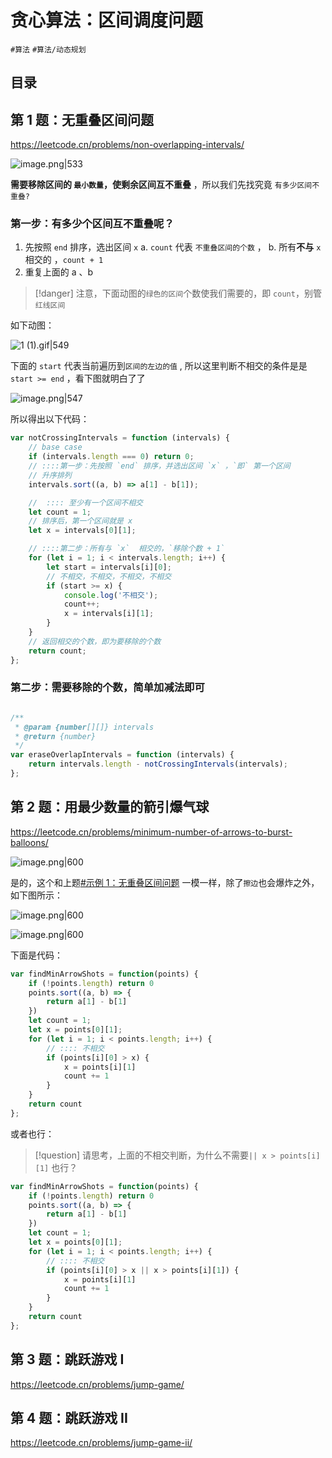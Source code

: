 
# 贪心算法：区间调度问题


`#算法`  `#算法/动态规划` 
 



## 目录
<!-- toc -->
 ## 第 1 题：无重叠区间问题  

https://leetcode.cn/problems/non-overlapping-intervals/

![image.png|533](https://832-1310531898.cos.ap-beijing.myqcloud.com/11acaca424e010615da55841318f8763.png)

**需要移除区间的 `最小数量`，使剩余区间互不重叠** ，所以我们先找究竟 `有多少区间不重叠?` 

### 第一步：有多少个区间互不重叠呢？

1. 先按照 `end` 排序，选出区间 `x` 
		a. `count`  代表 `不重叠区间的个数` ，
		b.  所有**不与** `x` 相交的  ，`count + 1`
2. 重复上面的  a 、b


> [!danger]
>  注意，下面动图的`绿色的区间`个数使我们需要的，即 `count`，别管`红线区间`


如下动图：

![1 (1).gif|549](https://832-1310531898.cos.ap-beijing.myqcloud.com/40a0023c6191e2f0923c48337d98db69.gif)

下面的 `start` 代表当前遍历到`区间的左边的值` , 所以这里判断不相交的条件是是 `start >= end` ，看下图就明白了了

![image.png|547](https://832-1310531898.cos.ap-beijing.myqcloud.com/346a3fe7d81477fa75bf1a2e3a23ecb7.png)

所以得出以下代码：

```javascript
var notCrossingIntervals = function (intervals) {
    // base case
    if (intervals.length === 0) return 0;
    // ::::第一步：先按照 `end` 排序，并选出区间 `x` ，`即` 第一个区间
    // 升序排列
    intervals.sort((a, b) => a[1] - b[1]);

    //  :::: 至少有一个区间不相交
    let count = 1;
    // 排序后，第一个区间就是 x
    let x = intervals[0][1];

    // ::::第二步：所有与 `x`  相交的，`移除个数 + 1`
    for (let i = 1; i < intervals.length; i++) {
        let start = intervals[i][0];
        // 不相交，不相交，不相交，不相交
        if (start >= x) {
            console.log('不相交');
            count++;
            x = intervals[i][1];
        }
    }
    // 返回相交的个数，即为要移除的个数
    return count;
};
```


### 第二步：需要移除的个数，简单加减法即可

```javascript

/**
 * @param {number[][]} intervals
 * @return {number}
 */
var eraseOverlapIntervals = function (intervals) {
    return intervals.length - notCrossingIntervals(intervals);
};
```

## 第 2 题：用最少数量的箭引爆气球

https://leetcode.cn/problems/minimum-number-of-arrows-to-burst-balloons/

![image.png|600](https://832-1310531898.cos.ap-beijing.myqcloud.com/f39e0bd05d070bc6b302ca860d32b6f6.png)

是的，这个和上题[#示例 1：无重叠区间问题](/post/xbEPnBk4.html#示例-1无重叠区间问题) 一模一样，除了`擦边`也会爆炸之外，如下图所示：

![image.png|600](https://832-1310531898.cos.ap-beijing.myqcloud.com/3d002efc335db040d469797519f648c0.png)


![image.png|600](https://832-1310531898.cos.ap-beijing.myqcloud.com/a7f8849be07e5398e0052c023da7bb97.png)

下面是代码：

```javascript
var findMinArrowShots = function(points) {
    if (!points.length) return 0
    points.sort((a, b) => {
        return a[1] - b[1]
    })
    let count = 1;
    let x = points[0][1];
    for (let i = 1; i < points.length; i++) {
        // :::: 不相交
        if (points[i][0] > x) {
            x = points[i][1]
            count += 1
        }
    }
    return count
};
```

或者也行：

> [!question]
> 请思考，上面的不相交判断，为什么不需要`|| x > points[i][1]` 也行？


```javascript
var findMinArrowShots = function(points) {
    if (!points.length) return 0
    points.sort((a, b) => {
        return a[1] - b[1]
    })
    let count = 1;
    let x = points[0][1];
    for (let i = 1; i < points.length; i++) {
        // :::: 不相交
        if (points[i][0] > x || x > points[i][1]) {
            x = points[i][1]
            count += 1
        }
    }
    return count
};

```

## 第 3 题：跳跃游戏 I 

https://leetcode.cn/problems/jump-game/

## 第 4 题：跳跃游戏 II

https://leetcode.cn/problems/jump-game-ii/










